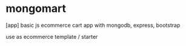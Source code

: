 # mongomart
[app] basic js ecommerce cart app with mongodb, express, bootstrap



use as ecommerce template / starter
